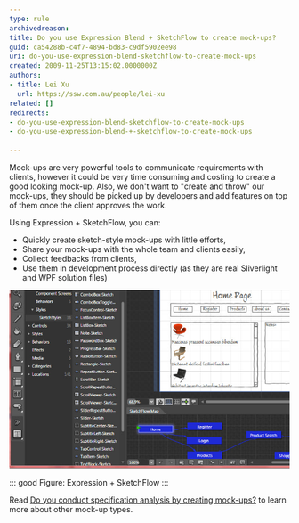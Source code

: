 ```yaml
---
type: rule
archivedreason: 
title: Do you use Expression Blend + SketchFlow to create mock-ups?
guid: ca54288b-c4f7-4894-bd83-c9df5902ee98
uri: do-you-use-expression-blend-sketchflow-to-create-mock-ups
created: 2009-11-25T13:15:02.0000000Z
authors:
- title: Lei Xu
  url: https://ssw.com.au/people/lei-xu
related: []
redirects:
- do-you-use-expression-blend-sketchflow-to-create-mock-ups
- do-you-use-expression-blend-+-sketchflow-to-create-mock-ups

---
```


Mock-ups are very powerful tools to communicate requirements with clients, however it could be very time consuming and costing to create a good looking mock-up. Also, we don't want to "create and throw" our mock-ups, they should be picked up by developers and add features on top of them once the client approves the work. 

 Using Expression + SketchFlow, you can:

* Quickly create sketch-style mock-ups with little efforts,
* Share your mock-ups with the whole team and clients easily,
* Collect feedbacks from clients,
* Use them in development process directly (as they are real Sliverlight and WPF solution files)


<!--endintro-->
![](sketchflow.jpg) 


::: good
Figure: Expression + SketchFlow
:::


Read [Do you conduct specification analysis by creating mock-ups?](/Pages/SpecificationByMockUp.aspx) to learn more about other mock-up types.
